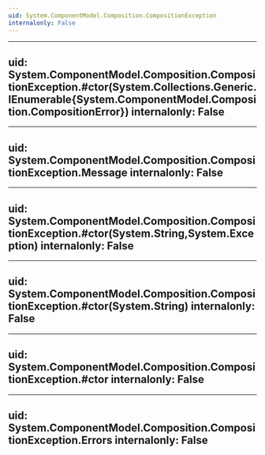 ```yaml
---
uid: System.ComponentModel.Composition.CompositionException
internalonly: False
---
```


---
uid: System.ComponentModel.Composition.CompositionException.#ctor(System.Collections.Generic.IEnumerable{System.ComponentModel.Composition.CompositionError})
internalonly: False
---

---
uid: System.ComponentModel.Composition.CompositionException.Message
internalonly: False
---

---
uid: System.ComponentModel.Composition.CompositionException.#ctor(System.String,System.Exception)
internalonly: False
---

---
uid: System.ComponentModel.Composition.CompositionException.#ctor(System.String)
internalonly: False
---

---
uid: System.ComponentModel.Composition.CompositionException.#ctor
internalonly: False
---

---
uid: System.ComponentModel.Composition.CompositionException.Errors
internalonly: False
---
